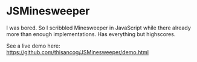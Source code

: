 # JSMinesweeper
I was bored. So I scribbled Minesweeper in JavaScript while there already more than enough implementations. Has everything but highscores.

See a live demo here: https://github.com/thisancog/JSMinesweeper/demo.html
